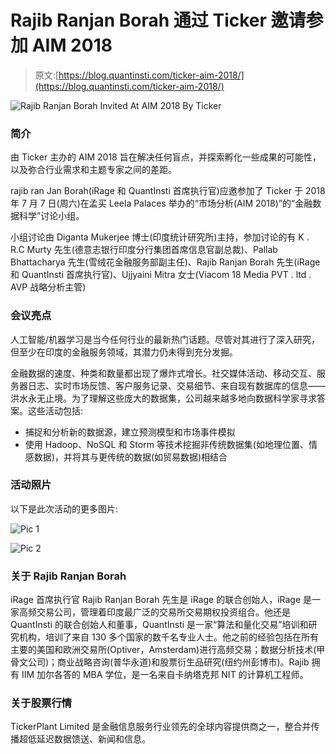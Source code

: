 # Rajib Ranjan Borah 通过 Ticker 邀请参加 AIM 2018

> 原文:[https://blog.quantinsti.com/ticker-aim-2018/](https://blog.quantinsti.com/ticker-aim-2018/)

![Rajib Ranjan Borah Invited At AIM 2018 By Ticker](../Images/84a3f8830429dc597518666acc42c688.png)

### **简介**

由 Ticker 主办的 AIM 2018 旨在解决任何盲点，并探索孵化一些成果的可能性，以及弥合行业需求和主题专家之间的差距。

rajib ran Jan Borah(iRage 和 QuantInsti 首席执行官)应邀参加了 Ticker 于 2018 年 7 月 7 日(周六)在孟买 Leela Palaces 举办的“市场分析(AIM 2018)”的“金融数据科学”讨论小组。

小组讨论由 Diganta Mukerjee 博士(印度统计研究所)主持，参加讨论的有 K . R.C Murty 先生(德意志银行印度分行集团首席信息官副总裁)、Pallab Bhattacharya 先生(雪绒花金融服务部副主任)、Rajib Ranjan Borah 先生(iRage 和 QuantInsti 首席执行官)、Ujjyaini Mitra 女士(Viacom 18 Media PVT . ltd . AVP 战略分析主管)

### **会议亮点**

人工智能/机器学习是当今任何行业的最新热门话题。尽管对其进行了深入研究，但至少在印度的金融服务领域，其潜力仍未得到充分发掘。

金融数据的速度、种类和数量都出现了爆炸式增长。社交媒体活动、移动交互、服务器日志、实时市场反馈、客户服务记录、交易细节、来自现有数据库的信息——洪水永无止境。为了理解这些庞大的数据集，公司越来越多地向数据科学家寻求答案。这些活动包括:

*   捕捉和分析新的数据源，建立预测模型和市场事件模拟
*   使用 Hadoop、NoSQL 和 Storm 等技术挖掘非传统数据集(如地理位置、情感数据)，并将其与更传统的数据(如贸易数据)相结合

### **活动照片**

以下是此次活动的更多图片:

![Pic 1](../Images/117ae8c2f3be2ea6f2d234380530cd77.png)

![Pic 2](../Images/cb03bbef4a35e268a31338481b9063c5.png)

### **关于 Rajib Ranjan Borah**

iRage 首席执行官 Rajib Ranjan Borah 先生是 iRage 的联合创始人，iRage 是一家高频交易公司，管理着印度最广泛的交易所交易期权投资组合。他还是 QuantInsti 的联合创始人和董事，QuantInsti 是一家“算法和量化交易”培训和研究机构，培训了来自 130 多个国家的数千名专业人士。他之前的经验包括在所有主要的美国和欧洲交易所(Optiver，Amsterdam)进行高频交易；数据分析技术(甲骨文公司)；商业战略咨询(普华永道)和股票衍生品研究(纽约州彭博市)。Rajib 拥有 IIM 加尔各答的 MBA 学位，是一名来自卡纳塔克邦 NIT 的计算机工程师。

### **关于股票行情**

TickerPlant Limited 是金融信息服务行业领先的全球内容提供商之一，整合并传播超低延迟数据馈送、新闻和信息。
